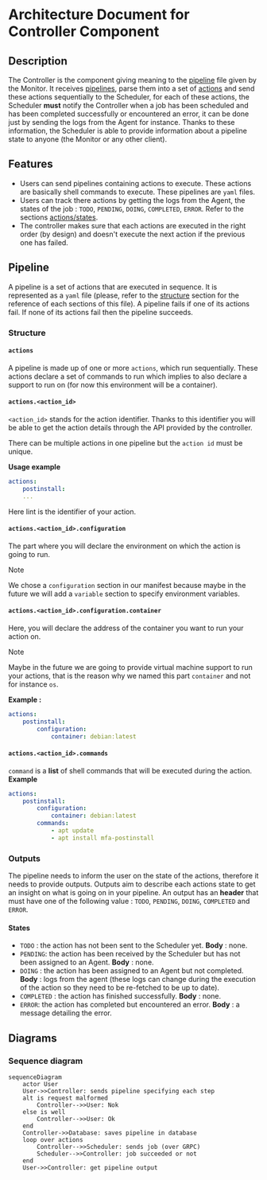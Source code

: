 # Architecture Document for Controller Component

## Description
The Controller is the component giving meaning to the [pipeline](#structure) file given by the Monitor. It receives [pipelines](#pipeline), parse them into a set of [actions](#actions) and send these actions sequentially to the Scheduler, for each of these actions, the Scheduler **must** notify the Controller when a job has been scheduled and has been completed successfully or encountered an error, it can be done just by sending the logs from the Agent for instance. Thanks to these information, the Scheduler is able to provide information about a pipeline state to anyone (the Monitor or any other client).
## Features
- Users can send pipelines containing actions to execute. These actions are basically shell commands to execute. These pipelines are `yaml` files.
- Users can track there actions by getting the logs from the Agent, the states of the job : `TODO`, `PENDING`, `DOING`, `COMPLETED`, `ERROR`. Refer to the sections [actions/states](#States).
- The controller makes sure that each actions are executed in the right order (by design) and doesn't execute the next action if the previous one has failed.
## Pipeline
A pipeline is a set of actions that are executed in sequence. It is represented as a `yaml` file (please, refer to the [structure](#structure) section for the reference of each sections of this file). A pipeline fails if one of its actions fail. If none of its actions fail then the pipeline succeeds.
### Structure
#### `actions`
A pipeline is made up of one or more `actions`, which run sequentially. These actions declare a set of commands to run which implies to also declare a support to run on (for now this environment will be a container).
#### `actions.<action_id>`
`<action_id>` stands for the action identifier. Thanks to this identifier you will be able to get the action details through the API provided by the controller.

There can be multiple actions in one pipeline but the `action id` must be unique.

**Usage example** 
```yaml
actions:
	postinstall:
	...
```
Here lint is the identifier of your action.
#### `actions.<action_id>.configuration`
The part where you will declare the environment on which the action is going to run. 
>[!Note]
> We chose a `configuration` section in our manifest because maybe in the future we will add a `variable` section to specify environment variables. 
#### `actions.<action_id>.configuration.container`
Here, you will declare the address of the container you want to run your action on.
>[!Note]
> Maybe in the future we are going to provide virtual machine support to run your actions, that is the reason why we named this part `container` and not for instance `os`.

**Example :**
```yaml
actions:
	postinstall:
		configuration:
			container: debian:latest
```
#### `actions.<action_id>.commands`
`command` is a **list** of shell commands that will be executed during the action.
**Example**
```yaml
actions:
	postinstall:
		configuration:
			container: debian:latest
		commands:
			- apt update
			- apt install mfa-postinstall
```
### Outputs
The pipeline needs to inform the user on the state of the actions, therefore it needs to provide outputs. Outputs aim to describe each actions state to get an insight on what is going on in your pipeline. An output has an **header** that must have one of the following value : `TODO`, `PENDING`, `DOING`, `COMPLETED` and `ERROR`.
#### States
- `TODO` : the action has not been sent to the Scheduler yet.
  **Body** : none.
- `PENDING`: the action has been received by the Scheduler but has not been assigned to an Agent.
  **Body** : none.
- `DOING` : the action has been assigned to an Agent but not completed.
  **Body** : logs from the agent (these logs can change during the execution of the action so they need to be re-fetched to be up to date).
- `COMPLETED` : the action has finished successfully.
  **Body** : none.
- `ERROR`: the action has completed but encountered an error.
  **Body** : a message detailing the error.

## Diagrams
### Sequence diagram

```mermaid
sequenceDiagram
    actor User
    User->>Controller: sends pipeline specifying each step
    alt is request malformed
        Controller-->>User: Nok
    else is well
        Controller-->>User: Ok
    end
    Controller->>Database: saves pipeline in database
    loop over actions
        Controller-->>Scheduler: sends job (over GRPC)
        Scheduler-->>Controller: job succeeded or not
    end
    User->>Controller: get pipeline output
```
